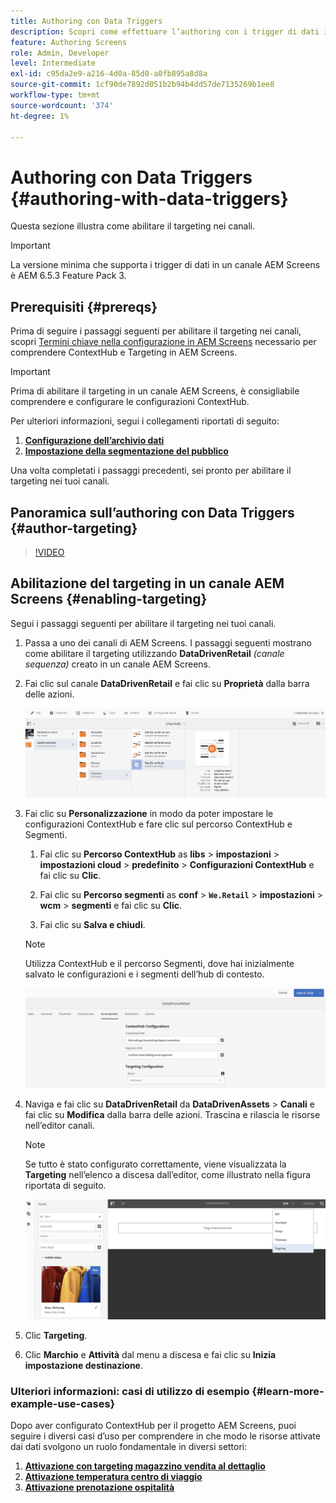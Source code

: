 ```yaml
---
title: Authoring con Data Triggers
description: Scopri come effettuare l’authoring con i trigger di dati in un canale AEM Screens.
feature: Authoring Screens
role: Admin, Developer
level: Intermediate
exl-id: c95da2e9-a216-4d0a-85d0-a0fb895a8d8a
source-git-commit: 1cf90de7892d051b2b94b4dd57de7135269b1ee8
workflow-type: tm+mt
source-wordcount: '374'
ht-degree: 1%

---
```


# Authoring con Data Triggers {#authoring-with-data-triggers}

Questa sezione illustra come abilitare il targeting nei canali.

>[!IMPORTANT]
>
>La versione minima che supporta i trigger di dati in un canale AEM Screens è AEM 6.5.3 Feature Pack 3.

## Prerequisiti {#prereqs}

Prima di seguire i passaggi seguenti per abilitare il targeting nei canali, scopri [Termini chiave nella configurazione in AEM Screens](configuring-context-hub.md) necessario per comprendere ContextHub e Targeting in AEM Screens.

>[!IMPORTANT]
>
>Prima di abilitare il targeting in un canale AEM Screens, è consigliabile comprendere e configurare le configurazioni ContextHub.

Per ulteriori informazioni, segui i collegamenti riportati di seguito:

1. **[Configurazione dell’archivio dati](configuring-context-hub.md)**
1. **[Impostazione della segmentazione del pubblico](configuring-context-hub.md)**

Una volta completati i passaggi precedenti, sei pronto per abilitare il targeting nei tuoi canali.

## Panoramica sull’authoring con Data Triggers {#author-targeting}

>[!VIDEO](https://video.tv.adobe.com/v/31921)

## Abilitazione del targeting in un canale AEM Screens {#enabling-targeting}

Segui i passaggi seguenti per abilitare il targeting nei tuoi canali.

1. Passa a uno dei canali di AEM Screens. I passaggi seguenti mostrano come abilitare il targeting utilizzando **DataDrivenRetail** *(canale sequenza)* creato in un canale AEM Screens.

1. Fai clic sul canale **DataDrivenRetail** e fai clic su **Proprietà** dalla barra delle azioni.

   ![screen_shot_2019-05-01at43332pm](assets/screen_shot_2019-05-01at43332pm.png)

1. Fai clic su **Personalizzazione** in modo da poter impostare le configurazioni ContextHub e fare clic sul percorso ContextHub e Segmenti.

   1. Fai clic su **Percorso ContextHub** as **libs** > **impostazioni** > **impostazioni cloud** > **predefinito** > **Configurazioni ContextHub** e fai clic su **Clic**.

   1. Fai clic su **Percorso segmenti** as **conf** > **`We.Retail`** > **impostazioni** > **wcm** > **segmenti** e fai clic su **Clic**.

   1. Fai clic su **Salva e chiudi**.

   >[!NOTE]
   >
   >Utilizza ContextHub e il percorso Segmenti, dove hai inizialmente salvato le configurazioni e i segmenti dell’hub di contesto.

   ![screen_shot_2019-05-01at44030pm](assets/screen_shot_2019-05-01at44030pm.png)

1. Naviga e fai clic su **DataDrivenRetail** da **DataDrivenAssets** > **Canali** e fai clic su **Modifica** dalla barra delle azioni. Trascina e rilascia le risorse nell’editor canali.

   >[!NOTE]
   >
   >Se tutto è stato configurato correttamente, viene visualizzata la **Targeting** nell’elenco a discesa dall’editor, come illustrato nella figura riportata di seguito.

   ![screen_shot_2019-05-01at44231pm](assets/screen_shot_2019-05-01at44231pm.png)

1. Clic **Targeting**.

1. Clic **Marchio** e **Attività** dal menu a discesa e fai clic su **Inizia impostazione destinazione**.

### Ulteriori informazioni: casi di utilizzo di esempio {#learn-more-example-use-cases}

Dopo aver configurato ContextHub per il progetto AEM Screens, puoi seguire i diversi casi d’uso per comprendere in che modo le risorse attivate dai dati svolgono un ruolo fondamentale in diversi settori:

1. **[Attivazione con targeting magazzino vendita al dettaglio](retail-inventory-activation.md)**
1. **[Attivazione temperatura centro di viaggio](local-temperature-activation.md)**
1. **[Attivazione prenotazione ospitalità](hospitality-reservation-activation.md)**
